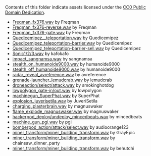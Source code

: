 Contents of this folder indicate assets licensed under the [CC0 Public Domain Dedication](https://creativecommons.org/publicdomain/zero/1.0/).

* [Freqman_fx376.wav](https://freesound.org/people/FreqMan/sounds/32542/) by Freqman
* [Freqman_fx376-reverse.wav](https://freesound.org/people/FreqMan/sounds/32542/) by Freqman
* [Freqman_fx376-gate.wav](https://freesound.org/people/FreqMan/sounds/32542/) by Freqman
* [Quedicemipez__teleportation.wav](https://freesound.org/people/quedicemipez/sounds/522704/) by Quedicemipez
* [Quedicemipez_teleportation-barrier.wav](https://freesound.org/people/quedicemipez/sounds/522704/) by Quedicemipez
* [Quedicemipez_teleportation-barrier-sell.wav](https://freesound.org/people/quedicemipez/sounds/522704/) by Quedicemipez
* [Sonic1/2/3.wav](https://freesound.org/people/tutarap/sounds/341956/) by kafokafo
* [impact_sangnamsa.wav](https://freesound.org/people/sangnamsa/sounds/473941/) by sangnamsa
* [stealth_on_humanoide9000.wav](https://freesound.org/people/humanoide9000/sounds/422245/) by humanoide9000
* [stealth_off_humanoide9000.wav](https://freesound.org/people/humanoide9000/sounds/422245/) by humanoide9000
* [radar_reveal_avreference.wav](https://freesound.org/people/avreference/sounds/575419/) by avreference
* [grenade-launcher_lemudcrab.wav](https://freesound.org/people/LeMudCrab/sounds/163458/) by lemudcrab
* [droneaction/select/attack.wav](https://freesound.org/people/smokinghotdog/sounds/584921/) by smokinghotdog
* [lowpolygon_gate-in/out.wav](https://freesound.org/people/lowpolygon/sounds/421722/) by lowpolygon
* [machinegun_SuperPhat.wav](https://freesound.org/people/SuperPhat/sounds/417689/) by SuperPhat
* [explosion_juverisetila.wav](https://freesound.org/people/JuveriSetila/sounds/514133/) by JuveriSetila
* [charging_plasterbrain.wav](https://freesound.org/people/magnuswaker/sounds/588242/) by magnuswaker
* [flame_explode_magnuswaker.wav](https://freesound.org/people/magnuswaker/sounds/592572/) by magnuswaker
* [hackerpod_deploy/undeploy_mincedbeats.wav](https://freesound.org/people/mincedbeats/sounds/630563/) by mincedbeats
* [machine_gun_pgi.wav](https://freesound.org/people/pgi/sounds/212607/) by pgi
* [bomberpod_action/attack/select.wav](https://freesound.org/people/audioorange123/sounds/218742/) by audioorange123
* [miner_transform/miner_building_transform.wav](https://freesound.org/people/GrayEpic/sounds/696291/) by GrayEpic
* [miner_transform/miner_building_transform.wav](https://freesound.org/people/chainsaw_dinner_party/sounds/403075/) by chainsaw_dinner_party
* [miner_transform/miner_building_transform.wav](https://freesound.org/people/behutchi/sounds/442259/) by behutchi
